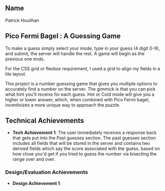 ## Name
Patrick Houlihan

## Pico Fermi Bagel : A Guessing Game

To make a guess simply select your mode, type in your guess (4 digit 0-9), and submit, the server will handle the rest. A game will begin as the previous one ends.

For the CSS grid or flexbox requirement, I used a grid to align my fields in a tile layout.

This project is a number guessing game that gives you multiple options to accurately find a number on the server. The gimmick is that you can pick what hint you'll receive for each guess. Hot or Cold mode will give you a higher or lower answer, which, when combined with Pico Fermi bagel, incentivizes a more unique way to approach the puzzle. 

## Technical Achievements
- **Tech Achievement 1**: The user immediately receives a response back that gets put into the Past guesses section. The past guesses section includes all fields that will be stored in the server and contains two derived fields which say the score associated with the guess, based on how close you'd get if you tried to guess the number via bisecting the range over and over. 

### Design/Evaluation Achievements
- **Design Achievement 1**: 

